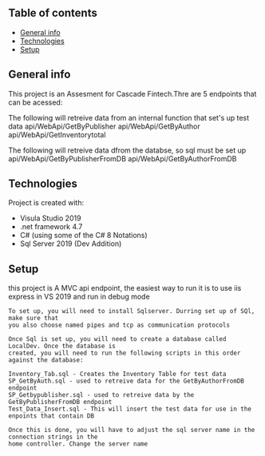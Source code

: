 ## Table of contents
* [General info](#general-info)
* [Technologies](#technologies)
* [Setup](#setup)

## General info
This project is an Assesment for Cascade Fintech.Thre are 5 endpoints
that can be acessed:

The following will retreive data from an internal
function that set's up test data 
api/WebApi/GetByPublisher
api/WebApi/GetByAuthor
api/WebApi/GetInventorytotal

The following will retreive data dfrom the databse, so sql must be set up 
api/WebApi/GetByPublisherFromDB
api/WebApi/GetByAuthorFromDB

	
## Technologies
Project is created with:
* Visula Studio 2019
* .net framework 4.7
* C# (using some of the C# 8 Notations)
* Sql Server 2019 (Dev Addition)

	
## Setup
this project is A MVC api endpoint, the easiest way to run it is to 
use iis express in VS 2019 and run in debug mode

```
To set up, you will need to install Sqlserver. Durring set up of SQl, make sure that 
you also choose named pipes and tcp as communication protocols

Once Sql is set up, you will need to create a database called LocalDev. Once the database is
created, you will need to run the following scripts in this order against the database:

Inventory_Tab.sql - Creates the Inventory Table for test data
SP_GetByAuth.sql - used to retreive data for the GetByAuthorFromDB endpoint
SP_Getbypublisher.sql - used to retreive data by the GetByPublisherFromDB endpoint
Test_Data_Insert.sql - This will insert the test data for use in the enpoints that contain DB

Once this is done, you will have to adjust the sql server name in the connection strings in the 
home controller. Change the server name

```